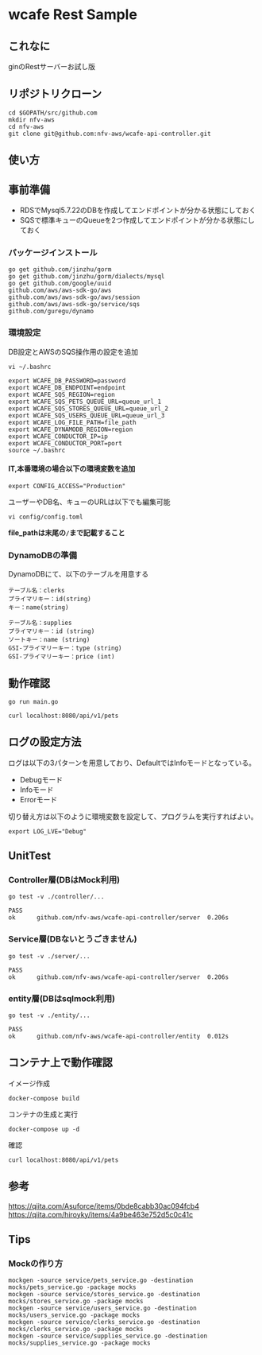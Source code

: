 # wcafe Rest Sample

## これなに

ginのRestサーバーお試し版

## リポジトリクローン

```
cd $GOPATH/src/github.com
mkdir nfv-aws
cd nfv-aws
git clone git@github.com:nfv-aws/wcafe-api-controller.git
```

## 使い方

## 事前準備
* RDSでMysql5.7.22のDBを作成してエンドポイントが分かる状態にしておく
* SQSで標準キューのQueueを2つ作成してエンドポイントが分かる状態にしておく

### パッケージインストール

```
go get github.com/jinzhu/gorm
go get github.com/jinzhu/gorm/dialects/mysql
go get github.com/google/uuid
github.com/aws/aws-sdk-go/aws
github.com/aws/aws-sdk-go/aws/session
github.com/aws/aws-sdk-go/service/sqs
github.com/guregu/dynamo
```

### 環境設定

DB設定とAWSのSQS操作用の設定を追加

```
vi ~/.bashrc

export WCAFE_DB_PASSWORD=password
export WCAFE_DB_ENDPOINT=endpoint
export WCAFE_SQS_REGION=region
export WCAFE_SQS_PETS_QUEUE_URL=queue_url_1
export WCAFE_SQS_STORES_QUEUE_URL=queue_url_2
export WCAFE_SQS_USERS_QUEUE_URL=queue_url_3
export WCAFE_LOG_FILE_PATH=file_path  
export WCAFE_DYNAMODB_REGION=region
export WCAFE_CONDUCTOR_IP=ip
export WCAFE_CONDUCTOR_PORT=port
source ~/.bashrc
```
#### IT,本番環境の場合以下の環境変数を追加
```
export CONFIG_ACCESS="Production"
```

ユーザーやDB名、キューのURLは以下でも編集可能

```
vi config/config.toml
```
**file_pathは末尾の`/`まで記載すること**  

### DynamoDBの準備
DynamoDBにて、以下のテーブルを用意する

```
テーブル名：clerks
プライマリキー：id(string)
キー：name(string)
```
```
テーブル名：supplies
プライマリキー：id (string)
ソートキー：name (string)
GSI-プライマリーキー：type (string)
GSI-プライマリーキー：price (int)
```
## 動作確認

```
go run main.go

curl localhost:8080/api/v1/pets
```

## ログの設定方法
ログは以下の3パターンを用意しており、DefaultではInfoモードとなっている。
- Debugモード
- Infoモード
- Errorモード

切り替え方は以下のように環境変数を設定して、プログラムを実行すればよい。
```
export LOG_LVE="Debug"
```

## UnitTest

### Controller層(DBはMock利用)

```
go test -v ./controller/...

PASS
ok      github.com/nfv-aws/wcafe-api-controller/server  0.206s
```

### Service層(DBないとうごきません)

```
go test -v ./server/...

PASS
ok      github.com/nfv-aws/wcafe-api-controller/server  0.206s
```

### entity層(DBはsqlmock利用)
```
go test -v ./entity/...

PASS
ok      github.com/nfv-aws/wcafe-api-controller/entity  0.012s
```

## コンテナ上で動作確認
イメージ作成
```
docker-compose build
```
コンテナの生成と実行
```
docker-compose up -d 
```
確認
```
curl localhost:8080/api/v1/pets
```

## 参考

https://qiita.com/Asuforce/items/0bde8cabb30ac094fcb4
https://qiita.com/hiroyky/items/4a9be463e752d5c0c41c

## Tips

### Mockの作り方

```
mockgen -source service/pets_service.go -destination mocks/pets_service.go -package mocks
mockgen -source service/stores_service.go -destination mocks/stores_service.go -package mocks
mockgen -source service/users_service.go -destination mocks/users_service.go -package mocks
mockgen -source service/clerks_service.go -destination mocks/clerks_service.go -package mocks
mockgen -source service/supplies_service.go -destination mocks/supplies_service.go -package mocks
```
